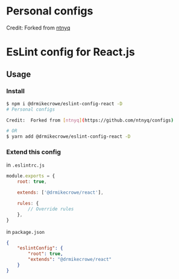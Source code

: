 # Personal configs

Credit:  Forked from [ntnyq](https://github.com/ntnyq/configs)

# EsLint config for React.js

## Usage

### Install

```bash
$ npm i @drmikecrowe/eslint-config-react -D
# Personal configs

Credit:  Forked from [ntnyq](https://github.com/ntnyq/configs)

# OR
$ yarn add @drmikecrowe/eslint-config-react -D
```

### Extend this config

in `.eslintrc.js`

```js
module.exports = {
    root: true,

    extends: ['@drmikecrowe/react'],

    rules: {
        // Override rules
    },
}
```

in `package.json`

```json
{
    "eslintConfig": {
        "root": true,
        "extends": "@drmikecrowe/react"
    }
}
```
